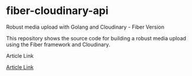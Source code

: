 # fiber-cloudinary-api

Robust media upload with Golang and Cloudinary - Fiber Version

This repository shows the source code for building a robust media upload using the Fiber framework and Cloudinary.

Article Link

[Article Link](https://dev.to/hackmamba/robust-media-upload-with-golang-and-cloudinary-fiber-version-2cmf)
